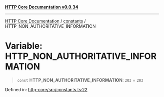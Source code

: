 [**HTTP Core Documentation v0.0.34**](../../README.md)

***

[HTTP Core Documentation](../../modules.md) / [constants](../README.md) / HTTP\_NON\_AUTHORITATIVE\_INFORMATION

# Variable: HTTP\_NON\_AUTHORITATIVE\_INFORMATION

> `const` **HTTP\_NON\_AUTHORITATIVE\_INFORMATION**: `203` = `203`

Defined in: [http-core/src/constants.ts:22](https://github.com/stonemjs/http-core/blob/8d2f265873c2a6f093cdaa7580ed7328bd078613/src/constants.ts#L22)
